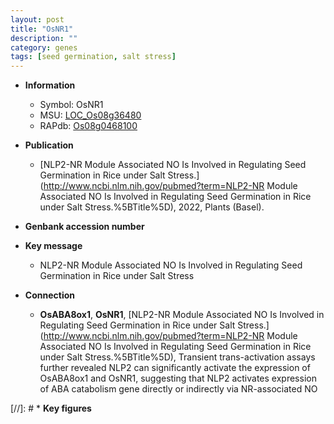 ```yaml
---
layout: post
title: "OsNR1"
description: ""
category: genes
tags: [seed germination, salt stress]
---
```


* **Information**  
    + Symbol: OsNR1  
    + MSU: [LOC_Os08g36480](http://rice.uga.edu/cgi-bin/ORF_infopage.cgi?orf=LOC_Os08g36480)  
    + RAPdb: [Os08g0468100](https://rapdb.dna.affrc.go.jp/locus/?name=Os08g0468100)  

* **Publication**  
    + [NLP2-NR Module Associated NO Is Involved in Regulating Seed Germination in Rice under Salt Stress.](http://www.ncbi.nlm.nih.gov/pubmed?term=NLP2-NR Module Associated NO Is Involved in Regulating Seed Germination in Rice under Salt Stress.%5BTitle%5D), 2022, Plants (Basel).

* **Genbank accession number**  

* **Key message**  
    + NLP2-NR Module Associated NO Is Involved in Regulating Seed Germination in Rice under Salt Stress

* **Connection**  
    + __OsABA8ox1__, __OsNR1__, [NLP2-NR Module Associated NO Is Involved in Regulating Seed Germination in Rice under Salt Stress.](http://www.ncbi.nlm.nih.gov/pubmed?term=NLP2-NR Module Associated NO Is Involved in Regulating Seed Germination in Rice under Salt Stress.%5BTitle%5D),  Transient trans-activation assays further revealed NLP2 can significantly activate the expression of OsABA8ox1 and OsNR1, suggesting that NLP2 activates expression of ABA catabolism gene directly or indirectly via NR-associated NO

[//]: # * **Key figures**  


